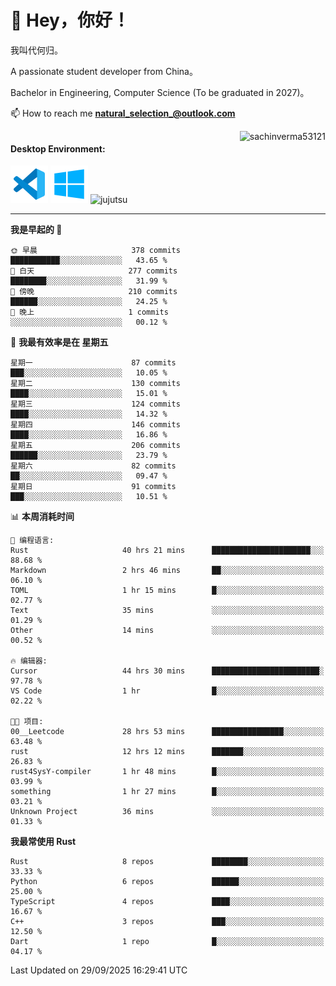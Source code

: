 # 👋 Hey，你好！

我叫代何归。

A passionate student developer from China。

Bachelor in Engineering, Computer Science (To be graduated in 2027)。

📫 How to reach me **natural_selection_@outlook.com**

<div style="display: flex; justify-content: space-between; align-items: flex-start;">
  <div>
    <h4>Desktop Environment: </h4>
    <span>
      <img style="margin: auto;" src="https://raw.githubusercontent.com/sachinverma53121/sachinverma53121/master/icons/vsc.png" alt=vs width="60" height="60"/>
      <img style="margin: auto;" src="https://raw.githubusercontent.com/sachinverma53121/sachinverma53121/master/icons/win10.png" alt=windows10 width="60" height="60"/>
      <img style="margin: auto;" src="https://img2023.cnblogs.com/blog/3292968/202505/3292968-20250515084111916-1835883071.png" alt=jujutsu width="60" height="60"/>
    </span>
  </div>
  <div>
    <img style="margin: auto;" src=https://github-readme-stats.vercel.app/api?username=Natural-selection1&show_icons=true alt=sachinverma53121 />
  </div>
</div>

---

<!--START_SECTION:waka-->
**我是早起的 🐤** 

```text
🌞 早晨                     378 commits         ███████████░░░░░░░░░░░░░░   43.65 % 
🌆 白天                     277 commits         ████████░░░░░░░░░░░░░░░░░   31.99 % 
🌃 傍晚                     210 commits         ██████░░░░░░░░░░░░░░░░░░░   24.25 % 
🌙 晚上                     1 commits           ░░░░░░░░░░░░░░░░░░░░░░░░░   00.12 % 
```
📅 **我最有效率是在 星期五** 

```text
星期一                      87 commits          ███░░░░░░░░░░░░░░░░░░░░░░   10.05 % 
星期二                      130 commits         ████░░░░░░░░░░░░░░░░░░░░░   15.01 % 
星期三                      124 commits         ████░░░░░░░░░░░░░░░░░░░░░   14.32 % 
星期四                      146 commits         ████░░░░░░░░░░░░░░░░░░░░░   16.86 % 
星期五                      206 commits         ██████░░░░░░░░░░░░░░░░░░░   23.79 % 
星期六                      82 commits          ██░░░░░░░░░░░░░░░░░░░░░░░   09.47 % 
星期日                      91 commits          ███░░░░░░░░░░░░░░░░░░░░░░   10.51 % 
```


📊 **本周消耗时间** 

```text
💬 编程语言: 
Rust                     40 hrs 21 mins      ██████████████████████░░░   88.68 % 
Markdown                 2 hrs 46 mins       ██░░░░░░░░░░░░░░░░░░░░░░░   06.10 % 
TOML                     1 hr 15 mins        █░░░░░░░░░░░░░░░░░░░░░░░░   02.77 % 
Text                     35 mins             ░░░░░░░░░░░░░░░░░░░░░░░░░   01.29 % 
Other                    14 mins             ░░░░░░░░░░░░░░░░░░░░░░░░░   00.52 % 

🔥 编辑器: 
Cursor                   44 hrs 30 mins      ████████████████████████░   97.78 % 
VS Code                  1 hr                █░░░░░░░░░░░░░░░░░░░░░░░░   02.22 % 

🐱‍💻 项目: 
00__Leetcode             28 hrs 53 mins      ████████████████░░░░░░░░░   63.48 % 
rust                     12 hrs 12 mins      ███████░░░░░░░░░░░░░░░░░░   26.83 % 
rust4SysY-compiler       1 hr 48 mins        █░░░░░░░░░░░░░░░░░░░░░░░░   03.99 % 
something                1 hr 27 mins        █░░░░░░░░░░░░░░░░░░░░░░░░   03.21 % 
Unknown Project          36 mins             ░░░░░░░░░░░░░░░░░░░░░░░░░   01.33 % 
```

**我最常使用 Rust** 

```text
Rust                     8 repos             ████████░░░░░░░░░░░░░░░░░   33.33 % 
Python                   6 repos             ██████░░░░░░░░░░░░░░░░░░░   25.00 % 
TypeScript               4 repos             ████░░░░░░░░░░░░░░░░░░░░░   16.67 % 
C++                      3 repos             ███░░░░░░░░░░░░░░░░░░░░░░   12.50 % 
Dart                     1 repo              █░░░░░░░░░░░░░░░░░░░░░░░░   04.17 % 
```




 Last Updated on 29/09/2025 16:29:41 UTC
<!--END_SECTION:waka-->
